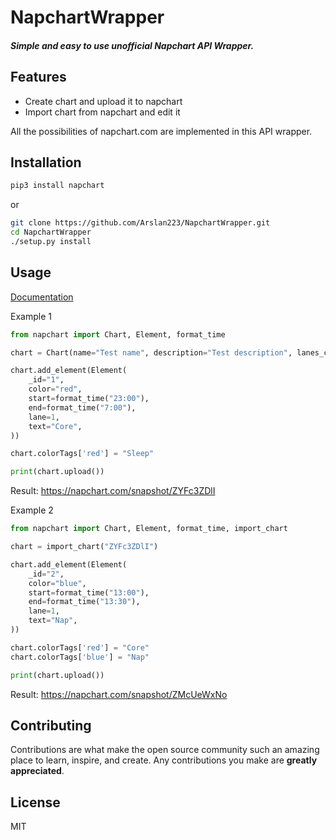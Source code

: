 # NapchartWrapper
#### _Simple and easy to use unofficial Napchart API Wrapper._

## Features

- Create chart and upload it to napchart
- Import chart from napchart and edit it

All the possibilities of napchart.com are implemented in this API wrapper.

## Installation
```sh
pip3 install napchart
```
or
```sh
git clone https://github.com/Arslan223/NapchartWrapper.git
cd NapchartWrapper
./setup.py install
```

## Usage
[Documentation](https://readthedocs.org)

Example 1
```python
from napchart import Chart, Element, format_time

chart = Chart(name="Test name", description="Test description", lanes_count=1)

chart.add_element(Element(
    _id="1",
    color="red",
    start=format_time("23:00"),
    end=format_time("7:00"),
    lane=1,
    text="Core",
))

chart.colorTags['red'] = "Sleep"

print(chart.upload())
```
Result: https://napchart.com/snapshot/ZYFc3ZDlI

Example 2
```python
from napchart import Chart, Element, format_time, import_chart

chart = import_chart("ZYFc3ZDlI")

chart.add_element(Element(
    _id="2",
    color="blue",
    start=format_time("13:00"),
    end=format_time("13:30"),
    lane=1,
    text="Nap",
))

chart.colorTags['red'] = "Core"
chart.colorTags['blue'] = "Nap"

print(chart.upload())
```
Result: https://napchart.com/snapshot/ZMcUeWxNo

## Contributing
Contributions are what make the open source community such an amazing place to learn, inspire, and create. Any contributions you make are **greatly appreciated**.

## License

MIT
